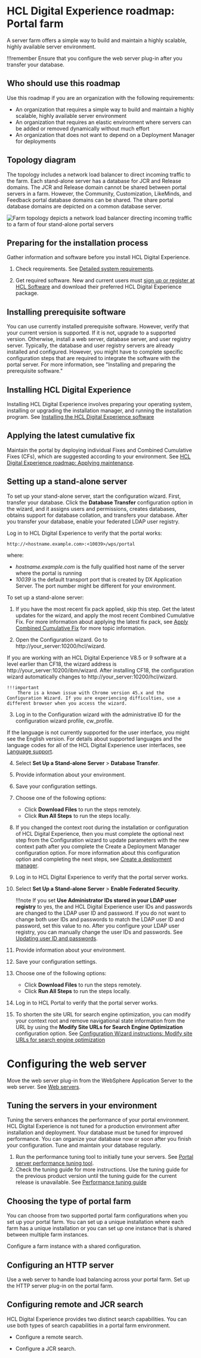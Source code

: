 # HCL Digital Experience roadmap: Portal farm

A server farm offers a simple way to build and maintain a highly scalable, highly available server environment.

!!!remember
    Ensure that you configure the web server plug-in after you transfer your database.


## Who should use this roadmap

Use this roadmap if you are an organization with the following requirements:

-   An organization that requires a simple way to build and maintain a highly scalable, highly available server environment
-   An organization that requires an elastic environment where servers can be added or removed dynamically without much effort
-   An organization that does not want to depend on a Deployment Manager for deployments

## Topology diagram

The topology includes a network load balancer to direct incoming traffic to the farm. Each stand-alone server has a database for JCR and Release domains. The JCR and Release domain cannot be shared between portal servers in a farm. However, the Community, Customization, LikeMinds, and Feedback portal database domains can be shared. The share portal database domains are depicted on a common database server.

![Farm topology depicts a network load balancer directing incoming traffic to a farm of four stand-alone portal servers](../../../../../../images/Farm.png)

## Preparing for the installation process

Gather information and software before you install HCL Digital Experience.

1.  Check requirements. See [Detailed system requirements](../../../../../system_requirements/index.md).

2.  Get required software. New and current users must [sign up or register at HCL Software](https://www.hcltechsw.com/wps/portal/about/welcome) and download their preferred HCL Digital Experience package.


## Installing prerequisite software

You can use currently installed prerequisite software. However, verify that your current version is supported. If it is not, upgrade to a supported version. Otherwise, install a web server, database server, and user registry server. Typically, the database and user registry servers are already installed and configured. However, you might have to complete specific configuration steps that are required to integrate the software with the portal server. For more information, see "Installing and preparing the prerequisite software."
<!-- The information in three-item list was presented in the preceding paragraph. -->


## Installing HCL Digital Experience

Installing HCL Digital Experience involves preparing your operating system, installing or upgrading the installation manager, and running the installation program. See [Installing the HCL Digital Experience software](../../../../../../deployment/install/traditional/installing_dx/index.md)

## Applying the latest cumulative fix

Maintain the portal by deploying individual Fixes and Combined Cumulative Fixes (CFs), which are suggested according to your environment. See [HCL Digital Experience roadmap: Applying maintenance](../rm_cf.md).

## Setting up a stand-alone server

To set up your stand-alone server, start the configuration wizard. First, transfer your database. Click the **Database Transfer** configuration option in the wizard, and it assigns users and permissions, creates databases, obtains support for database collation, and transfers your database. After you transfer your database, enable your federated LDAP user registry.

Log in to HCL Digital Experience to verify that the portal works:

```
http://<hostname.example.com>:<10039>/wps/portal
```

where:
- *hostname.example.com* is the fully qualified host name of the server where the
portal is running
- *10039* is the default transport port that is created by DX Application Server. The port number might be different
for your environment.

To set up a stand-alone server:

1.  If you have the most recent fix pack applied, skip this step. Get the latest updates for the wizard, and apply the most recent Combined Cumulative Fix. For more information about applying the latest fix pack, see [Apply Combined Cumulative Fix](../../../../../../deployment/install/traditional/cf_install/index.md) for more topic information.

2.  Open the Configuration wizard. Go to http://your_server:10200/hcl/wizard.

If you are working with an HCL Digital Experience V8.5 or 9 software at a level earlier than CF18, the wizard address is http://your_server:10200/ibm/wizard. After installing CF18, the configuration wizard automatically changes to http://your_server:10200/hcl/wizard.

    !!!important
        There is a known issue with Chrome version 45.x and the Configuration Wizard. If you are experiencing difficulties, use a different browser when you access the wizard.

3.  Log in to the Configuration wizard with the administrative ID for the configuration wizard profile, cw\_profile.

If the language is not currently supported for the user interface, you might see the English version. For details about supported languages and the language codes for all of the HCL Digital Experience user interfaces, see [Language support](../../../../../../deployment/manage/portal_admin_tools/language_support/index.md).

4.  Select **Set Up a Stand-alone Server** \> **Database Transfer**.

5.  Provide information about your environment.

6.  Save your configuration settings.

7.  Choose one of the following options:

    -   Click **Download Files** to run the steps remotely.
    -   Click **Run All Steps** to run the steps locally.

8.  If you changed the context root during the installation or configuration of HCL Digital Experience, then you must complete the optional next step from the Configuration wizard to update parameters with the new context path after you complete the Create a Deployment Manager configuration option. For more information about this configuration option and completing the next steps, see [Create a deployment manager](../../../../../../deployment/manage/config_cluster/cw_dmgr_profile.md).

9.  Log in to HCL Digital Experience to verify that the portal server works.

10. Select **Set Up a Stand-alone Server** \> **Enable Federated Security**.

    !!!note
        If you set **Use Administrator IDs stored in your LDAP user registry** to yes, the and HCL Digital Experience user IDs and passwords are changed to the LDAP user ID and password. If you do not want to change both user IDs and passwords to match the LDAP user ID and password, set this value to no. After you configure your LDAP user registry, you can manually change the user IDs and passwords. See [Updating user ID and passwords](../../../../../../deployment/manage/security/people/authentication/updating_userid_pwd/index.md).

11. Provide information about your environment.

12. Save your configuration settings.

13. Choose one of the following options:

    -   Click **Download Files** to run the steps remotely.
    -   Click **Run All Steps** to run the steps locally.

14. Log in to HCL Portal to verify that the portal server works.

15. To shorten the site URL for search engine optimization, you can modify your context root and remove navigational state information from the URL by using the **Modify Site URLs for Search Engine Optimization** configuration option. See [Configuration Wizard instructions: Modify site URLs for search engine optimization](../../../../../../deployment/manage/siteurl_cfg/changing_siteurl/cw_shorten_url/index.md)

# Configuring the web server

Move the web server plug-in from the WebSphere Application Server to the web server. See [Web servers](../../../../../../deployment/manage/config_webservers/index.md).

## Tuning the servers in your environment

Tuning the servers enhances the performance of your portal environment. HCL Digital Experience is not tuned for a production environment after installation and deployment. Your database must be tuned for improved performance. You can organize your database now or soon after you finish your configuration. Tune and maintain your database regularly.

1.  Run the performance tuning tool to initially tune your servers. See [Portal server performance tuning tool](../../../../../../deployment/manage/tune_servers/wp_tune_tool.md).
2.  Check the tuning guide for more instructions. Use the tuning guide for the previous product version until the tuning guide for the current release is unavailable. See [Performance tuning guide](https://support.hcltechsw.com/csm?id=kb_article&sysparm_article=KB0074411)

## Choosing the type of portal farm

You can choose from two supported portal farm configurations when you set up your portal farm. You can set up a unique installation where each farm has a unique installation or you can set up one instance that is shared between multiple farm instances.

Configure a farm instance with a shared configuration.


## Configuring an HTTP server

Use a web server to handle load balancing across your portal farm. Set up the HTTP server plug-in on the portal farm.


## Configuring remote and JCR search

HCL Digital Experience provides two distinct search capabilities. You can use both types of search capabilities in a portal farm environment.

-  Configure a remote search.

-  Configure a JCR search.


